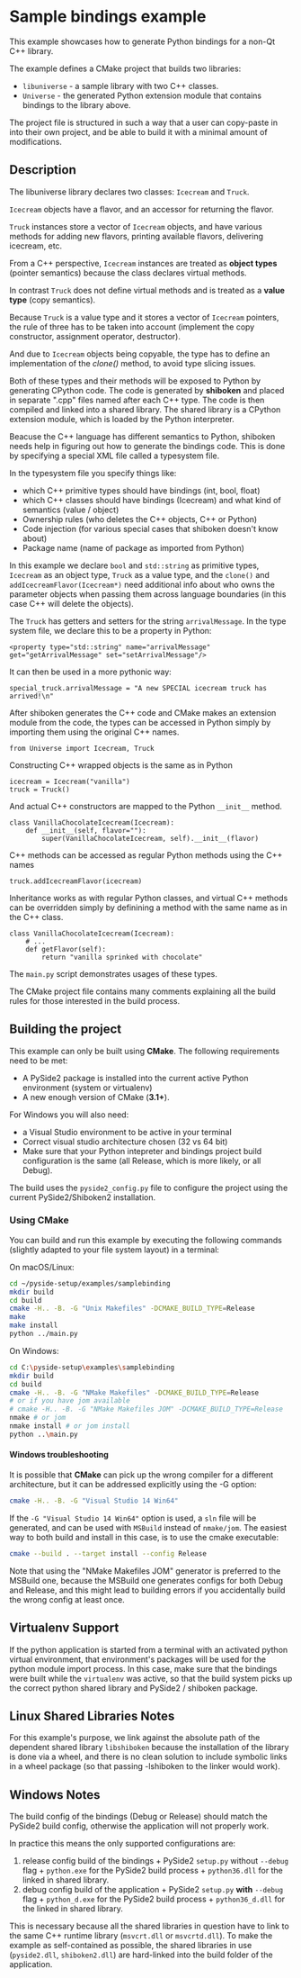 # Sample bindings example

This example showcases how to generate Python bindings for a
non-Qt C++ library.

The example defines a CMake project that builds two libraries:
* `libuniverse` - a sample library with two C++ classes.
* `Universe` - the generated Python extension module that contains
  bindings to the library above.

The project file is structured in such a way that a user can copy-paste
in into their own project, and be able to build it with a minimal amount
of modifications.

## Description

The libuniverse library declares two classes: `Icecream` and `Truck`.

`Icecream` objects have a flavor, and an accessor for returning the
flavor.

`Truck` instances store a vector of `Icecream` objects, and have various
methods for adding new flavors, printing available flavors, delivering
icecream, etc.

From a C++ perspective, `Icecream` instances are treated as
**object types** (pointer semantics) because the class declares virtual
methods.

In contrast `Truck` does not define virtual methods and is treated as
a **value type** (copy semantics).

Because `Truck` is a value type and it stores a vector of `Icecream`
pointers, the rule of three has to be taken into account (implement the
copy constructor, assignment operator, destructor).

And due to `Icecream` objects being copyable, the type has to define an
implementation of the *clone()* method, to avoid type slicing issues.

Both of these types and their methods will be exposed to Python by
generating CPython code. The code is generated by **shiboken** and
placed in separate ".cpp" files named after each C++ type. The code is
then compiled and linked into a shared library. The shared library is a
CPython extension module, which is loaded by the Python interpreter.

Beacuse the C++ language has different semantics to Python, shiboken
needs help in figuring out how to generate the bindings code. This is
done by specifying a special XML file called a typesystem file.

In the typesystem file you specify things like:
 * which C++ primitive types should have bindings (int, bool, float)
 * which C++ classes should have bindings (Icecream) and what kind of
   semantics (value / object)
 * Ownership rules (who deletes the C++ objects, C++ or Python)
 * Code injection (for various special cases that shiboken doesn't know
   about)
 * Package name (name of package as imported from Python)

In this example we declare `bool` and `std::string` as primitive types,
`Icecream` as an object type, `Truck` as a value type,
and the `clone()` and `addIcecreamFlavor(Icecream*)` need additional
info about who owns the parameter objects when passing them across
language boundaries (in this case C++ will delete the objects).

The `Truck` has getters and setters for the string `arrivalMessage`.
In the type system file, we declare this to be a property in Python:

```
<property type="std::string" name="arrivalMessage" get="getArrivalMessage" set="setArrivalMessage"/>
```

It can then be used in a more pythonic way:

```
special_truck.arrivalMessage = "A new SPECIAL icecream truck has arrived!\n"
```

After shiboken generates the C++ code and CMake makes an extension
module from the code, the types can be accessed in Python simply by
importing them using the original C++ names.

```
from Universe import Icecream, Truck
```

Constructing C++ wrapped objects is the same as in Python
```
icecream = Icecream("vanilla")
truck = Truck()
```


And actual C++ constructors are mapped to the Python `__init__` method.
```
class VanillaChocolateIcecream(Icecream):
    def __init__(self, flavor=""):
        super(VanillaChocolateIcecream, self).__init__(flavor)
```


C++ methods can be accessed as regular Python methods using the C++
names
```
truck.addIcecreamFlavor(icecream)
```


Inheritance works as with regular Python classes, and virtual C++
methods can be overridden simply by definining a method with the same
name as in the C++ class.
```
class VanillaChocolateIcecream(Icecream):
    # ...
    def getFlavor(self):
        return "vanilla sprinked with chocolate"

```


The `main.py` script demonstrates usages of these types.

The CMake project file contains many comments explaining all the build
rules for those interested in the build process.

## Building the project

This example can only be built using **CMake**.
The following requirements need to be met:

* A PySide2 package is installed into the current active Python
  environment (system or virtualenv)
* A new enough version of CMake (**3.1+**).

For Windows you will also need:
* a Visual Studio environment to be active in your terminal
* Correct visual studio architecture chosen (32 vs 64 bit)
* Make sure that your Python intepreter and bindings project build
  configuration is the same (all Release, which is more likely,
  or all Debug).

The build uses the `pyside2_config.py` file to configure the project
using the current PySide2/Shiboken2 installation.

### Using CMake

You can build and run this example by executing the following commands
(slightly adapted to your file system layout) in a terminal:

On macOS/Linux:
```bash
cd ~/pyside-setup/examples/samplebinding
mkdir build
cd build
cmake -H.. -B. -G "Unix Makefiles" -DCMAKE_BUILD_TYPE=Release
make
make install
python ../main.py
```

On Windows:
```bash
cd C:\pyside-setup\examples\samplebinding
mkdir build
cd build
cmake -H.. -B. -G "NMake Makefiles" -DCMAKE_BUILD_TYPE=Release
# or if you have jom available
# cmake -H.. -B. -G "NMake Makefiles JOM" -DCMAKE_BUILD_TYPE=Release
nmake # or jom
nmake install # or jom install
python ..\main.py
```

#### Windows troubleshooting

It is possible that **CMake** can pick up the wrong compiler
for a different architecture, but it can be addressed explicitly
using the -G option:

```bash
cmake -H.. -B. -G "Visual Studio 14 Win64"
```

If the `-G "Visual Studio 14 Win64"` option is used, a `sln` file
will be generated, and can be used with `MSBuild`
instead of `nmake/jom`.
The easiest way to both build and install in this case, is to use
the cmake executable:

```bash
cmake --build . --target install --config Release
```

Note that using the "NMake Makefiles JOM" generator is preferred to
the MSBuild one, because the MSBuild one generates configs for both
Debug and Release, and this might lead to building errors if you
accidentally build the wrong config at least once.

## Virtualenv Support

If the python application is started from a terminal with an activated
python virtual environment, that environment's packages will be used for
the python module import process.
In this case, make sure that the bindings were built while the
`virtualenv` was active, so that the build system picks up the correct
python shared library and PySide2 / shiboken package.

## Linux Shared Libraries Notes

For this example's purpose, we link against the absolute path of the
dependent shared library `libshiboken` because the
installation of the library is done via a wheel, and there is
no clean solution to include symbolic links in a wheel package
(so that passing -lshiboken to the linker would work).

## Windows Notes

The build config of the bindings (Debug or Release) should match
the PySide2 build config, otherwise the application will not properly
work.

In practice this means the only supported configurations are:

1. release config build of the bindings +
   PySide2 `setup.py` without `--debug` flag + `python.exe` for the
   PySide2 build process + `python36.dll` for the linked in shared
   library.
2. debug config build of the application +
   PySide2 `setup.py` **with** `--debug` flag + `python_d.exe` for the
   PySide2 build process + `python36_d.dll` for the linked in shared
   library.

This is necessary because all the shared libraries in question have to
link to the same C++ runtime library (`msvcrt.dll` or `msvcrtd.dll`).
To make the example as self-contained as possible, the shared libraries
in use (`pyside2.dll`, `shiboken2.dll`) are hard-linked into the build
folder of the application.
